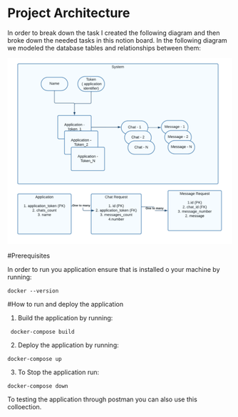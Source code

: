 # Project Architecture

In order to break down the task I created the following diagram and then broke down the needed tasks in <a ref="https://www.notion.so/6ab09f33afd74993ae80581b128906fa?v=a23f9148655d4cbd925f80cbc974ce6c&pvs=4">this</a> notion board. In the
following diagram we modeled the database tables and  relationships between them:

<img src="Org charts.png"/></img>

#Prerequisites

In order to run you application ensure that is installed o your machine by running:
```
docker --version
```

#How to run and deploy the application
1. Build the application by running:
```
 docker-compose build
```
2. Deploy the application by running:
```
docker-compose up
```
3. To Stop the application run:
```
docker-compose down
```
To testing the application through postman you can also use <a ref="">this</a> colloection.
